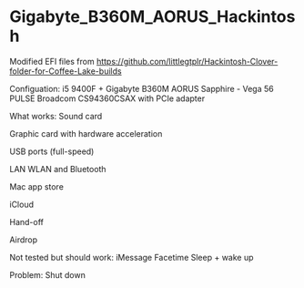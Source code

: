# Gigabyte_B360M_AORUS_Hackintosh

Modified EFI files from 
https://github.com/littlegtplr/Hackintosh-Clover-folder-for-Coffee-Lake-builds

Configuation: 
i5 9400F + Gigabyte B360M AORUS
Sapphire - Vega 56 PULSE
Broadcom CS94360CSAX with PCIe adapter

What works:
Sound card

Graphic card with hardware acceleration

USB ports (full-speed)

LAN WLAN and Bluetooth

Mac app store

iCloud

Hand-off

Airdrop


Not tested but should work:
iMessage
Facetime
Sleep + wake up

Problem:
Shut down
